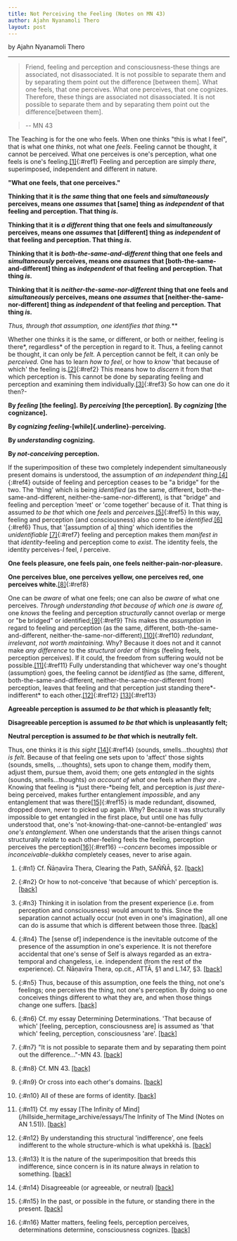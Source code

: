 ```yaml
---
title: Not Perceiving the Feeling (Notes on MN 43)
author: Ajahn Nyanamoli Thero
layout: post
---
```


by Ajahn Nyanamoli Thero

---

> Friend, feeling and perception and consciousness-these things are
> associated, not disassociated. It is not possible to separate them and
> by separating them point out the difference \[between them\]. What one
> feels, that one perceives. What one perceives, that one cognizes.
> Therefore, these things are associated not disassociated. It is not
> possible to separate them and by separating them point out the
> difference\[between them\].

> -- MN 43

The Teaching is for the one who feels. When one thinks "this is what I
feel", that is what one *thinks*, not what one *feels*. Feeling cannot
be thought, it cannot be perceived. What one perceives is one's
perception, what one feels is one's feeling.[\[1\]](#n1){:#ref1} Feeling and perception are simply *there*, superimposed, independent and different in nature.

**"What one feels, that one perceives."**

**Thinking that it is *the same* thing that one feels and
*simultaneously* perceives, means one *assumes* that \[same\] thing as
*independent* of that feeling and perception. That thing *is.***

**Thinking that it is *a different* thing that one feels and
*simultaneously* perceives, means one *assumes* that \[different\] thing
as *independent* of that feeling and perception. That thing *is.***

**Thinking that it is *both-the-same-and-different* thing that one feels
and *simultaneously* perceives, means one *assumes* that
\[both-the-same-and-different\] thing as *independent* of that feeling
and perception. That thing *is.***

**Thinking that it is *neither-the-same-nor-different* thing that one
feels and *simultaneously* perceives, means one *assumes* that
\[neither-the-same-nor-different\] thing as *independent* of that
feeling and perception. That thing *is.***

**Thus, through that assumption, one *identifies* that thing*.***

Whether one thinks it is the same, or different, or both or neither,
feeling is there*, regardless* of the perception in regard to it. Thus,
a feeling cannot be thought, it can only be *felt.* A perception cannot
be felt, it can only be *perceived.* One has to learn *how to feel*, or
how to *know* 'that because of which' the feeling is.[\[2\]](#n2){:#ref2} This means how to *discern* it from that which perception is. This cannot be done by separating feeling and perception and examining them individually.[\[3\]](#n3){:#ref3} So how can one do it then?-

**By *feeling* \[the feeling\]*.* By *perceiving* \[the perception\]*.*
By *cognizing* \[the cognizance\].**

**By *cognizing feeling-*[while]{.underline}-perceiving.**

**By *understanding* cognizing.**

**By *not-conceiving* perception.**

If the superimposition of these two completely independent
simultaneously present domains is understood, the assumption of *an
independent thing*,[\[4\]](#n4){:#ref4} outside of feeling
and perception ceases to be "a bridge" for the two. The 'thing' which is
being *identified* (as the same, different, both-the-same-and-different,
neither-the-same-nor-different)*,* is that "bridge" and feeling and
perception 'meet' or 'come together' because of it. That thing is
assumed *to be that* which one *feels* and
*perceives*.[\[5\]](#n5){:#ref5} In this way, feeling and
perception (and consciousness) also come to be
*identified*.[\[6\]](#n6){:#ref6} Thus, that '\[assumption
of a\] thing' which identifies the *unidentifiable* [\[7\]](#n7){:#ref7} feeling and perception makes them *manifest in* that
*identity*-feeling and perception come to *exist*. The identity feels,
the identity perceives-*I* feel, *I* perceive.

**One feels pleasure, one feels pain, one feels
neither-pain-nor-pleasure.**

**One perceives blue, one perceives yellow, one perceives red, one
perceives white.**[\[8\]](#n8){:#ref8}

One can be *aware* of what one feels; one can also be *aware* of what
one perceives. *Through understanding that because of which one is*
*aware of,* one *knows* the feeling and perception *structurally* cannot
overlap or merge or "be bridged" or identified;[\[9\]](#n9){:#ref9} This makes the *assumption* in regard to feeling and
perception (as the same, different, both-the-same-and-different,
neither-the-same-nor-different),[\[10\]](#n10){:#ref10}
*redundant*, *irrelevant*, *not worth maintaining.* Why? Because it does
not and it cannot make *any difference* to the *structural order* of
things (feeling feels, perception perceives). If it could, the freedom
from suffering would not be possible.[\[11\]](#n11){:#ref11} Fully understanding that whichever way one's thought
(assumption) goes, the feeling cannot be *identified* as (the same,
different, both-the-same-and-different, neither-the-same-nor-different
from) perception, leaves that feeling and that perception just standing
there*-indifferent* to each other.[\[12\]](#n12){:#ref12}
[\[13\]](#n13){:#ref13}

**Agreeable perception is assumed *to be* *that* which is pleasantly
felt;**

**Disagreeable perception is assumed *to be* *that* which is
unpleasantly felt;**

**Neutral perception is assumed *to be that* which is neutrally felt.**

Thus, one thinks it is *this sight* [\[14\]](#n14){:#ref14} (sounds, smells...thoughts) *that is felt*. Because of
that feeling one sets upon to 'affect' those sights (sounds, smells,
...thoughts), sets upon to change them, modify them, adjust them, pursue
them, avoid them; one gets *entangled* in the sights (sounds,
smells...thoughts) *on account* *of what* one feels *when they are* .
Knowing that feeling is *just there-*being felt, and perception is *just
there*-being perceived, makes further entanglement *impossible*, and any
entanglement that was there[\[15\]](#n15){:#ref15} is made
redundant, disowned, dropped down, never to picked up again. Why?
Because it was structurally impossible to get entangled in the first
place, but until one has fully understood that, one's
'not-knowing-that-one-cannot-be-entangled' *was one's entanglement.*
When one understands that the arisen things cannot structurally *relate*
to each other-feeling feels the feeling, perception perceives the
perception[\[16\]](#n16){:#ref16} --*concern* becomes
impossible or *inconceivable-dukkha* completely ceases, never to arise
again.

1. {:#n1} Cf. Ñāṇavīra Thera, Clearing the Path, SAÑÑĀ, §2. [\[back\]](#ref1)

2. {:#n2} Or how to not-conceive 'that because of which' perception is. [\[back\]](#ref2)

3. {:#n3} Thinking it in isolation from the present experience (i.e. from perception and consciousness) would amount to this. Since the separation cannot actually occur (not even in one's imagination), all one can do is assume that which is different between those three. [\[back\]](#ref3)

4. {:#n4} The \[sense of\] independence is the inevitable outcome of the presence of the assumption in one's experience. It is not therefore accidental that one's sense of Self is always regarded as an extra-temporal and changeless, i.e. independent (from the rest of the experience). Cf. Ñāṇavīra Thera, op.cit., ATTĀ, §1 and L.147, §3. [\[back\]](#ref4)

5. {:#n5} Thus, because of this assumption, one feels the thing, not one's feelings; one perceives the thing, not one's perception. By doing so one conceives things different to what they are, and when those things change one suffers. [\[back\]](#ref5)

6. {:#n6} Cf. my essay Determining Determinations. 'That because of which' \[feeling, perception, consciousness are\] is assumed as 'that which' feeling, perception, consciousness 'are'. [\[back\]](#ref6)

7. {:#n7} "It is not possible to separate them and by separating them point out the difference..."-MN 43. [\[back\]](#ref7)

8. {:#n8} Cf. MN 43. [\[back\]](#ref8)

9. {:#n9} Or cross into each other's domains. [\[back\]](#ref9)

10. {:#n10} All of these are forms of identity. [\[back\]](#ref10)

11. {:#n11} Cf. my essay [The Infinity of Mind](/hillside_hermitage_archive/essays/The Infinity of The Mind (Notes on AN 1.51)). [\[back\]](#ref11)

12. {:#n12} By understanding this structural 'indifference', one feels indifferent to the whole structure-which is what upekkhā is. [\[back\]](#ref12)

13. {:#n13} It is the nature of the superimposition that breeds this indifference, since concern is in its nature always in relation to something. [\[back\]](#ref13)

14. {:#n14} Disagreeable (or agreeable, or neutral) [\[back\]](#ref14)

15. {:#n15} In the past, or possible in the future, or standing there in the present. [\[back\]](#ref15)

16. {:#n16} Matter matters, feeling feels, perception perceives, determinations determine, consciousness cognizes. [\[back\]](#ref16)


